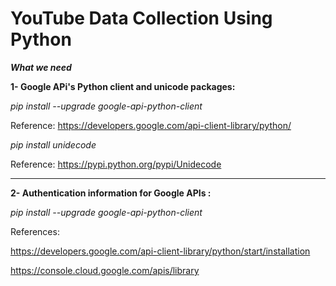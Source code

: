 # YouTube Data Collection Using Python

**_What we need_**


**1- Google APi's Python client and unicode packages:**

*pip install --upgrade google-api-python-client*

Reference: https://developers.google.com/api-client-library/python/

*pip install unidecode*

Reference: https://pypi.python.org/pypi/Unidecode

------------------------------------------------------------------------------

**2- Authentication information for Google APIs :**

*pip install --upgrade google-api-python-client*


References:

https://developers.google.com/api-client-library/python/start/installation

https://console.cloud.google.com/apis/library
